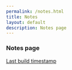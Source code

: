 ```yaml
---
permalink: /notes.html
title: Notes
layout: default
description: Notes page
---
```


### Notes page

[Last build timestamp](https://wryyyyyyyy.github.io/runner_one/generated.txt)
